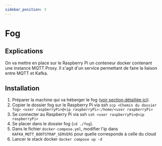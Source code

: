 ```yaml
---
sidebar_position: 3
---
```


# Fog
## Explications
On va mettre en place sur le Raspberry Pi un conteneur docker contenant une instance MQTT Proxy. Il s'agit d'un service permettant de faire la liaison entre MQTT et Kafka.

## Installation
1. Préparer la machine qui va héberger le fog ([voir section détaillée ici](../installation/raspberry)).
2. Copier le dossier fog sur le Raspberry Pi via ssh `scp <Chemin du dossier fog> <user raspberryPi>@<ip raspberryPi>:/home/<user raspberryPi>`
3. Se connecter au Raspberry Pi via ssh `ssh <user raspberryPi>@<ip raspberryPi>`
4. Se placer dans le dossier fog (`cd ./fog`).
5. Dans le fichier `docker-compose.yml`, modifier l'ip dans `KAFKA_MQTT_BOOTSTRAP_SERVERS` pour quelle corresponde à celle du cloud
6. Lancer le stack docker `docker compose up -d`

